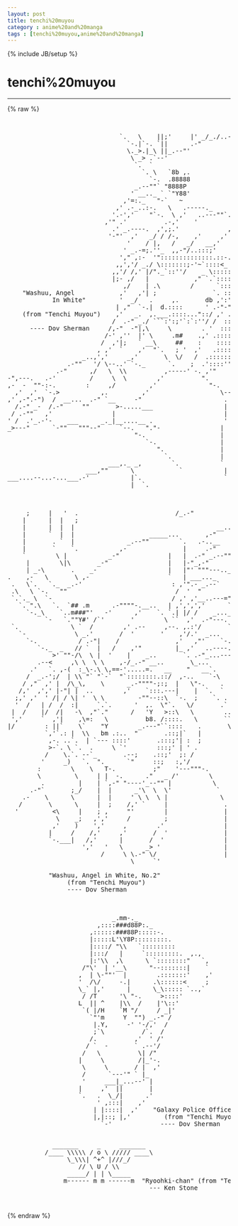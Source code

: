 ```yaml
---
layout: post
title: tenchi%20muyou
category : anime%20and%20manga
tags : [tenchi%20muyou,anime%20and%20manga]
---
```

{% include JB/setup %}
# tenchi%20muyou
---
{% raw %}
<pre>


                              `.   \    ||;&#039;     |&#039; _/_./..----._
                                `-.|`-. `||      .-&quot;             &quot;`-.      _.-
                                \._&gt;.|_\ ||_.--&quot;&#039;                    `, ,-&#039;
                                 \ _&gt; .`--&#039;                       _.-- \     _
                                  `.  `                           \     .--&quot;&quot;
                                    `. \   `8b ,.                  \    `.-..=
                                      `-.  .88888                   .    `
                                  _.--&quot;&quot;` &quot;8888P                    `.    \
                                 &#039; __.._ ` `&quot;Y88&#039;                    .  ,&quot;|
                               ,&#039;=:._   &quot;-`   ~                      ` /  &#039;
                             ,&#039; .-_..:-.   \   .-----._         ,-&quot;\  /  /
                            &#039;.-&#039;,&#039;    &quot;`-.  \ ,&#039;   ..---&quot;&quot;`.  ,&#039; _._\   /
                          ,&#039;&quot; .&#039;          .-,&#039;    &#039;         `&#039;.-&quot;   ` ,&#039;
                            .&#039; _.----.  ,&#039;,;.&#039;             ,&#039;&#039; \    ,&#039;
                           &#039;-&quot;&#039;  ,&#039;   _/ / /-,    ,&#039;     ,&#039;  .--\  /    ,; 
                                &#039;    / |,   /   _/   __,&#039;        `&#039;  ,-&#039;,
                               &#039; _.-=;.&#039;&#039;_  ,,-&quot;/..:::;&#039;      _     &#039;  ,
                              &#039;,&quot; ,:-  &#039;&quot;::::::::::::::.::-.-&quot; `-. &#039; ,-//
                             ,,&#039;,&#039;/ _./ \:::::::;-&#039;~`::::&lt;_    ._ &#039;.-,&#039;,_./
                            ,,&#039;/ /,&#039; |/&quot;._`::&#039;&#039;/    _ \:::::./&#039;  &#039;&quot; / ,&#039; /
                            |;- ,/   |            ,&quot; `.`:::::  .-&quot;&quot;&#039;-&#039; &#039;/
                               ,/    | .\        /      `:::: /.-.\  ,&#039;/&#039;
    &quot;Washuu, Angel            ,&#039;   ,&#039;| ;               `. ::&#039;/,&#039;:::,/  /
            In White&quot;         &#039;  _/   .     ,.       db ,&#039;:&#039;/:;::::&#039;  &#039;
                             | ,&quot;  `-.|  d.::::      &#039; .-&quot;-&quot;:::]::.  /,&#039;
    (from &quot;Tenchi Muyou&quot;)    ,&#039;   _.  ,.___.::::...&quot;::/ ,&#039; .:::/&quot;.,-&#039; /
                            /  .-&quot; _./ ```:&#039;:;&#039;`:`:&#039;&#039;/ /  :::::_,&#039;  ,/
      ---- Dov Sherman     /,-&quot;  -&quot;|,\     \        . &#039;  :::::;   .&#039;
                          /-&#039; ,&#039;&#039;  |&#039; \     .m#    .,&#039; .:::::::   &#039;
                         /  ,&#039;|;   ` __\     ##    :    ::::::&#039; ,&#039;
                        , ,&#039;  `    ,&#039;  &quot;`.   ; &#039;  ,&#039;   .::::::\/         .
                    _..,&#039;,&#039;     _,&#039;       \  \/   /  .:::::::&lt;            .
                .-&quot;&quot;   &#039;/ \--..&#039; `-._      `.    ;  .&#039;::::&#039;&#039;&quot; \           `
             .-&quot;      ,/   \  \\          ,-----&#039; -. ,&#039;&quot;       .           |
-&quot;,---.   .-&#039;         /     \  \        ,&#039;          &quot;.         `           |
,-  -  &quot;&quot;-:-.        :     ,/         ,&#039;              &quot;-.       :          &#039;
  ,&#039;  ,&#039;  `-.&gt;           ,.         ,&#039;                   \----&quot;&quot;.         |
,&#039; ,-&quot;.-&quot;)  /  __...  .-&quot; `__     -&quot;                      .      \        |
  /.-&quot; _-  /.-&quot;     &quot;&quot;       &gt;-.....___                   |       .       ;
 / .-&quot;&quot;   ,&#039;                |                             |       `       &#039;|
&#039; /  .&#039;_.-&#039;-    ___      _._|__....__ .                   &#039;        |   ,-| |,.
_&gt;---&quot;      `-&quot;&quot;   &quot;&quot;&quot;--&quot;     `--.   &quot;.&quot;-                |         |  -  | | |
                                  &quot;-.                    |         &#039; |   &#039; | |
                                     `-.                 |        |  |  |  | |
                                        &quot;.               |        | .&#039;  |  | |
                                          `.             |        &#039; |   |  | |
                           ___,._ _,        `.           `       | ,&#039;   |  | |
                     ___,&quot;&quot;      \            `           |      | |   ,|  | |
___....--...-...___.-&#039;           |`.                      `      &#039;     |
                                 |  `.



     ;     |   &#039;  .                          /_.-&quot;                   `-.
    |      |  |   ;                                                     `.
    |      |  |  |                                      __...-----._      `.
    |      `  |  |                    _____...       ,-&quot;            `-._    .
    |       . `  |              _.--&quot;&quot;        `.   .-..__               `-.  `
    |       `    `.           ,-               |     .-&quot;     ______        `-.
    `        \ |           _-&quot;             |   |  .-&quot; _.--&quot;&quot;&quot;      &quot;&quot;--.._
     |        \|\       _-&quot;                |   |-&quot;_,-&quot;                    &quot;&quot;--
     | _-\       .    _-                   |   |&quot;&#039; &quot;&quot;&quot;---.._
.    ,-   \       \ ,-                     `   | ___..._    `&quot;--..
 .   \`.   `._  _.-&#039;                        : ,&#039;&quot;.- _.--`         `-.
 .\   \ `-.   &quot;&quot;                             /  &#039;  &quot;                 `.
 `.`._ \  `-                                / ,&#039; ,&#039;__..---=&quot;&quot;&quot;&quot;&quot;-.     -
   `. &quot;.\   `.  `## .m      .-&quot;&quot;&quot;&quot;-.__..   | ,&#039;,&#039;,&#039;,&#039;      `&quot;-.   `--.  `.
     `-._\    `..m###&quot;&#039;   -&#039;      ,&#039;    `. `.| |/ /    _...____`-.    `-. `.
          `-   `.&quot;&quot;Y#&#039; /`&#039;       &#039;        \ ``  ,&#039;  .-&quot;---.    &quot;&quot;-`      `. \
 `.              \ `  /        ,&#039; .--     ,--. ,.:&#039;/       `=&quot;&quot;--._        `.\
   `-             \ _.&#039;       /  &#039;       &#039;    ,&#039;/.&#039;  _...    `.    &quot;-..      \
     `-.           / .-&quot;|    /               ,&#039;   ,&quot;&#039;    `-.   `.      -.
        `-._  _   // `  |   /    ,&#039;&quot;         |_ ,&#039;   ..----.\    .       `-.
            &gt;&#039; &quot;&quot;-/\  \ |  &#039;    |    _..       `. .-&quot;_...---.\    `.        `-
        .--&lt;     ,\ \  \ \    ,-/_.-&quot; __..       \_...       &quot;`.    `.
      .&#039;   `. ,-(  :_\-.\ \,==-&#039;.....=.   __    &quot;   __`.             `.
     /  _.-&#039;;/  | \\ &quot;` &quot;`-`  &quot;`::::::::.::/  ,-..    `-\             `.
    / ,&quot;  ,&#039; |  /\_\,    \      _.-&quot;&quot;&quot;&quot;-;:;  |   \&quot;-.    .       .--.  `.
   /,&#039;  ,&#039;,&#039; |-&quot;| |  ..        ,&#039;    `:::.---|    |  `.  `        &quot;-.`-. `.
  ;,&#039; ,&#039;  &#039; /| / \| &#039;  \ \         -&quot;&quot;--::\  `-.  ;    `. .          `. . `.
  &#039;  /   | /  /  :|     `.`.      &#039;  ,.  \&quot;`.   \/       .`            `.\ `.
 |  /    |/  /|   -\  ,&quot;`.&quot;      /   &#039;Y   &gt;::\   \        ..             `\ `.
 &#039;,&#039;     `  ,&#039;|    ,\=:   \          b8. /::::.   \       ``               \ `
|/        : ||`    \`    &quot;Y        _.---&quot;``::::    .       \|             \ \
          `,&#039;`.: |  \\   bm .:..  &quot;       .::;|`   |        ;              \ \
           ,-. ..`.  | `--- ::::&#039;       .:::;&#039;| :  ;                    `   \
           &gt;-`. \ `.  .     \ `&#039;        :::;&#039; | &#039; .                      `   \
          /    \.`. --`_       .--;    .::;&#039;  ;: /                        `
         &#039;     _)   `.  &quot;.      `&quot;     ::;   :,&#039;/                          `
        :        \    \   T-.          ;&quot;    &#039;---&quot;&quot;&quot;-.                      `
        \         \     | |  -.      .&quot;   _ /&#039;        \                      `
         .         |    | `,-&quot; &quot;----&#039;_--&quot;&quot; |           \
      .-&quot;`       ;_/    |  |      _&#039;\  \  \&#039;            `
    .-    \      \      |  |     &#039; \ \  \ |              \
   /       \      \     |  ;    /,&#039; `     |               .
  &#039;         &lt;\     |    ; ,     &quot;&#039;        |               |                 \
             \    _;   ,&#039;,&#039;     /         ;               |                  \
            ,&#039;    )    &#039;,&#039;     ,        .&#039;                |
           |     /    /,&#039;     ,&#039;       /  &#039;               |
           `-.___|   /,&#039;      |       /  &#039;                |          -.
                    &#039;,&#039;   &#039;   \      _&gt; &#039;                 |            =-.
                         /     \ \.-&quot; \/                  |             `.`-.
                                 \     `&#039;  

           &quot;Washuu, Angel in White, No.2&quot;
                (from &quot;Tenchi Muyou&quot;)
                ---- Dov Sherman



                            _.mm-._
                        ,::::###d88P:._
                      ,::::::###88P:::::-.
                      |:::::L&#039;\Y8P:::::::::.
                      |::::/ &quot;\\   `:::::::::
                      |:::/   |     `:::::::::.  ,.,
                      |:&#039;\\  ,\      \ `::::::::&quot;   `,
                    /&quot;\&#039;  | &#039;__\      &quot;--:::::::|    `
                   ,  | \-&quot;&quot;&#039;  |        .:::::::&#039;    ,&#039;
                   &#039;  /\/     -.|      .\::::::&lt;     ;
                   \_` |,&#039;      |      \_\::::: `..,`
                    / /T      &#039;\ &quot;-.     &gt;::::&#039;
                   L  || ^    |\\  /    |&#039;\::&#039;
                    `( |/H    `M &quot;/     / _|&#039;
                      `&quot;&#039;m     Y  &quot;&quot;) _.-&quot; /
                       |.Y,     -&#039; &#039;-/,&#039;  /
                       ;`\          /`.  /
                      /.          ,&#039;  &#039; /&#039;
                     / `  -       ` .--&#039;/
                    /   \          \| /&quot;
                   |     \         /|_&#039;-.
                    \     \       / |  ,&#039;
                    /      `---&#039;&quot; ` |_
                    &#039;     ___|_...--&#039; |
                   |     ,&#039;  ||       |
                   `.   .  \_/|      .&#039;
                        &#039; ,:::|    ,&#039;
                       | |::::|  ,&#039;    &quot;Galaxy Police Officer Mihoshi&quot;
                       |,|::; |,&#039;         (from &quot;Tenchi Muyou&quot;)
                         `-&#039;             ---- Dov Sherman


            _______     _     _______
          /____ \\\\\ / o \ ///// ____\
                \_\\\| ^+^ |///_/
                   // \ U / \\
                _____/ | | \_____
               m------ m m ------m  &quot;Ryoohki-chan&quot; (from &quot;Tenchi Muyou&quot;)
                                      --- Ken Stone

 </pre>
{% endraw %}

